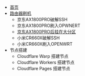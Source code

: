 <!-- docs/_sidebar.md -->

* [首页](/)
* [路由器刷机](/zh-cn/)
  * 京东AX1800PRO破解SSH
  * 京东AX1800PRO刷入OPWNERT
  * [京东AX1800PRO后挂在大分区](zh-cn/01/jdax1800fq.md)
  * 小米CR660X破解SSH
  * 小米CR660X刷入OPENWRT
* 节点搭建
  * Cloudflare Warp 搭建节点
  * Cloudflare Workers 搭建节点
  * Cloudflare Pages 搭建节点

